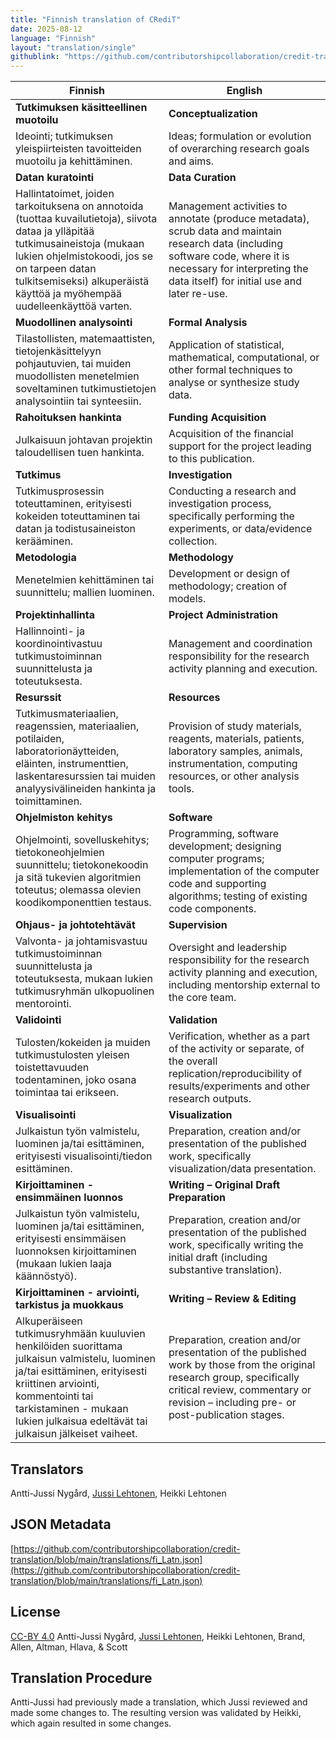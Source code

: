 ```yaml
---
title: "Finnish translation of CRediT"
date: 2025-08-12
language: "Finnish"
layout: "translation/single"
githublink: "https://github.com/contributorshipcollaboration/credit-translation/blob/main/translations/fi_Latn.json"
---
```


| Finnish | English |
| --- | --- |
| **Tutkimuksen käsitteellinen muotoilu** | **Conceptualization** |
| Ideointi; tutkimuksen yleispiirteisten tavoitteiden muotoilu ja kehittäminen. | Ideas; formulation or evolution of overarching research goals and aims. |
| **Datan kuratointi** | **Data Curation** |
| Hallintatoimet, joiden tarkoituksena on annotoida (tuottaa kuvailutietoja), siivota dataa ja ylläpitää tutkimusaineistoja (mukaan lukien ohjelmistokoodi, jos se on tarpeen datan tulkitsemiseksi) alkuperäistä käyttöä ja myöhempää uudelleenkäyttöä varten. | Management activities to annotate (produce metadata), scrub data and maintain research data (including software code, where it is necessary for interpreting the data itself) for initial use and later re-use. |
| **Muodollinen analysointi** | **Formal Analysis** |
| Tilastollisten, matemaattisten, tietojenkäsittelyyn pohjautuvien, tai muiden muodollisten menetelmien soveltaminen tutkimustietojen analysointiin tai synteesiin. | Application of statistical, mathematical, computational, or other formal techniques to analyse or synthesize study data. |
| **Rahoituksen hankinta** | **Funding Acquisition** |
| Julkaisuun johtavan projektin taloudellisen tuen hankinta. | Acquisition of the financial support for the project leading to this publication. |
| **Tutkimus** | **Investigation** |
| Tutkimusprosessin toteuttaminen, erityisesti kokeiden toteuttaminen tai datan ja todistusaineiston kerääminen. | Conducting a research and investigation process, specifically performing the experiments, or data/evidence collection. |
| **Metodologia** | **Methodology** |
| Menetelmien kehittäminen tai suunnittelu; mallien luominen. | Development or design of methodology; creation of models. |
| **Projektinhallinta** | **Project Administration** |
| Hallinnointi- ja koordinointivastuu tutkimustoiminnan suunnittelusta ja toteutuksesta. | Management and coordination responsibility for the research activity planning and execution. |
| **Resurssit** | **Resources** |
| Tutkimusmateriaalien, reagenssien, materiaalien, potilaiden, laboratorionäytteiden, eläinten, instrumenttien, laskentaresurssien tai muiden analyysivälineiden hankinta ja toimittaminen. | Provision of study materials, reagents, materials, patients, laboratory samples, animals, instrumentation, computing resources, or other analysis tools. |
| **Ohjelmiston kehitys** | **Software** |
| Ohjelmointi, sovelluskehitys; tietokoneohjelmien suunnittelu; tietokonekoodin ja sitä tukevien algoritmien toteutus; olemassa olevien koodikomponenttien testaus. | Programming, software development; designing computer programs; implementation of the computer code and supporting algorithms; testing of existing code components. |
| **Ohjaus- ja johtotehtävät** | **Supervision** |
| Valvonta- ja johtamisvastuu tutkimustoiminnan suunnittelusta ja toteutuksesta, mukaan lukien tutkimusryhmän ulkopuolinen mentorointi. | Oversight and leadership responsibility for the research activity planning and execution, including mentorship external to the core team. |
| **Validointi** | **Validation** |
| Tulosten/kokeiden ja muiden tutkimustulosten yleisen toistettavuuden todentaminen, joko osana toimintaa tai erikseen. | Verification, whether as a part of the activity or separate, of the overall replication/reproducibility of results/experiments and other research outputs. |
| **Visualisointi** | **Visualization** |
| Julkaistun työn valmistelu, luominen ja/tai esittäminen, erityisesti visualisointi/tiedon esittäminen. | Preparation, creation and/or presentation of the published work, specifically visualization/data presentation. |
| **Kirjoittaminen - ensimmäinen luonnos** | **Writing – Original Draft Preparation** |
| Julkaistun työn valmistelu, luominen ja/tai esittäminen, erityisesti ensimmäisen luonnoksen kirjoittaminen (mukaan lukien laaja käännöstyö). | Preparation, creation and/or presentation of the published work, specifically writing the initial draft (including substantive translation). |
| **Kirjoittaminen - arviointi, tarkistus ja muokkaus** | **Writing – Review & Editing** |
| Alkuperäiseen tutkimusryhmään kuuluvien henkilöiden suorittama julkaisun valmistelu, luominen ja/tai esittäminen, erityisesti kriittinen arviointi, kommentointi tai tarkistaminen - mukaan lukien julkaisua edeltävät tai julkaisun jälkeiset vaiheet. | Preparation, creation and/or presentation of the published work by those from the original research group, specifically critical review, commentary or revision – including pre- or post-publication stages. |

## Translators

Antti-Jussi  Nygård, [Jussi  Lehtonen](https://orcid.org/0000-0001-5260-1041), Heikki  Lehtonen

## JSON Metadata

[https://github.com/contributorshipcollaboration/credit-translation/blob/main/translations/fi_Latn.json](https://github.com/contributorshipcollaboration/credit-translation/blob/main/translations/fi_Latn.json)

## License

[CC-BY 4.0](https://creativecommons.org/licenses/by/4.0/) Antti-Jussi  Nygård, [Jussi  Lehtonen](https://orcid.org/0000-0001-5260-1041), Heikki  Lehtonen, Brand, Allen, Altman, Hlava, & Scott

## Translation Procedure

Antti-Jussi had previously made a translation, which Jussi reviewed and made some changes to. The resulting version was validated by Heikki, which again resulted in some changes.